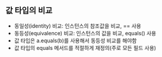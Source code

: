 ## 값 타입의 비교 
- 동일성(identity) 비교: 인스턴스의 참조값을 비교, == 사용
- 동등성(equivalence) 비교: 인스턴스의 값을 비교, equals() 사용 
- 값 타입은 a.equals(b)를 사용해서 동등성 비교를 해야함 
- 값 타입의 equals 메서드를 적절하게 재정의(주로 모든 필드 사용)
 